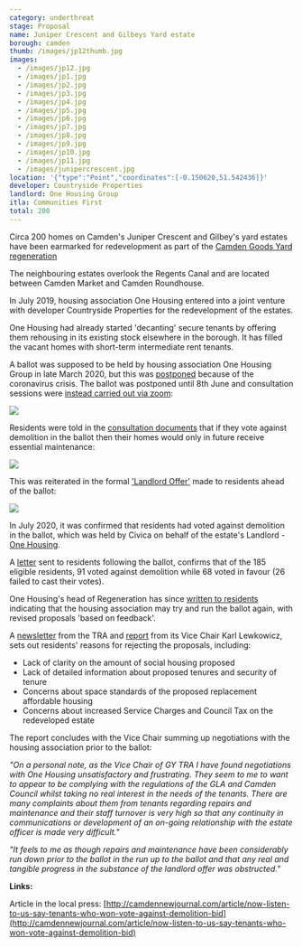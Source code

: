 ```yaml
---
category: underthreat
stage: Proposal
name: Juniper Crescent and Gilbeys Yard estate 
borough: camden
thumb: /images/jp12thumb.jpg
images:
  - /images/jp12.jpg
  - /images/jp1.jpg
  - /images/jp2.jpg
  - /images/jp3.jpg
  - /images/jp4.jpg
  - /images/jp5.jpg
  - /images/jp6.jpg
  - /images/jp7.jpg
  - /images/jp8.jpg
  - /images/jp9.jpg
  - /images/jp10.jpg
  - /images/jp11.jpg
  - /images/junipercrescent.jpg
location: '{"type":"Point","coordinates":[-0.150620,51.542436]}'
developer: Countryside Properties
landlord: One Housing Group
itla: Communities First
total: 200
---
```

Circa 200 homes on Camden's Juniper Crescent and Gilbey's yard estates have been earmarked for redevelopment as part of the [Camden Goods Yard regeneration](https://www.camden.gov.uk/documents/20142/145786127/Site+Allocations+2020+-+05+Camden+Goods+Yard.pdf)

The neighbouring estates overlook the Regents Canal and are located between Camden Market and Camden Roundhouse.

In July 2019, housing association One Housing entered into a joint venture with developer Countryside Properties for the redevelopment of the estates.

One Housing had already started 'decanting' secure tenants by offering them rehousing in its existing stock elsewhere in the borough. It has filled the vacant homes with short-term intermediate rent tenants.

A ballot was supposed to be held by housing association One Housing Group in late March 2020, but this was [postponed](https://onehousing.co.uk/__data/assets/pdf_file/0020/16319/Juniper-Crescent-and-Gilbeys-Yard-project-FAQs-2020.pdf) because of the coronavirus crisis. The ballot was postponed until 8th June and consultation sessions were [instead carried out via zoom](https://onehousing.co.uk/__data/assets/pdf_file/0019/17416/Juniper-Crescent-and-Gilbeys-Yard-News-May-2020.pdf):

<img src="/images/juniperzoom.png" class="img-fluid rounded img-thumbail">

Residents were told in the [consultation documents](/images/juniperno.pdf) that if they vote against demolition in the ballot then their homes would only in future receive essential maintenance:

<img src="/images/juniperno.png" class="img-fluid rounded img-thumbnail">

This was reiterated in the formal ['Landlord Offer'](/images/juniperoffer.pdf) made to residents ahead of the ballot:

<img src="/images/juniperyesno.png" class="img-fluid rounded img-thumbnail">

In July 2020, it was confirmed that residents had voted against demolition in the ballot, which was held by Civica on behalf of the estate's Landlord - [One Housing](https://www.onehousing.co.uk/).

A [letter](http://estatewatch.london/images/gilbeyresults.jpg) sent to residents following the ballot, confirms that of the 185 eligible residents, 91 voted against demolition while 68 voted in favour (26 failed to cast their votes).

One Housing's head of Regeneration has since [written to residents](http://estatewatch.london/images/gilbeyletter.jpg) indicating that the housing association may try and run the ballot again, with revised proposals 'based on feedback'.

A [newsletter](http://estatewatch.london/images/gilbeynewsletter.pdf) from the TRA and [report](http://estatewatch.london/images/gilbeyreport.pdf) from its Vice Chair Karl Lewkowicz, sets out residents' reasons for rejecting the proposals, including:

* Lack of clarity on the amount of social housing proposed
* Lack of detailed information about proposed tenures and security of tenure
* Concerns about space standards of the proposed replacement affordable housing
* Concerns about increased Service Charges and Council Tax on the redeveloped estate

The report concludes with the Vice Chair summing up negotiations with the housing association prior to the ballot:

_"On a personal note, as the Vice Chair of GY TRA I have found negotiations with One Housing unsatisfactory and frustrating. They seem to me to want to appear to be complying with the regulations of the GLA and Camden Council whilst taking no real interest in the needs of the tenants. There are many complaints about them from tenants regarding repairs and maintenance and their staff turnover is very high so that any continuity in communications or development of an on-going relationship with the estate officer is made very difficult."_

_"It feels to me as though repairs and maintenance have been considerably run down prior to the ballot in the run up to the ballot and that any real and tangible progress in the substance of the landlord offer was obstructed."_

__Links:__

Article in the local press: [http://camdennewjournal.com/article/now-listen-to-us-say-tenants-who-won-vote-against-demolition-bid](http://camdennewjournal.com/article/now-listen-to-us-say-tenants-who-won-vote-against-demolition-bid)

